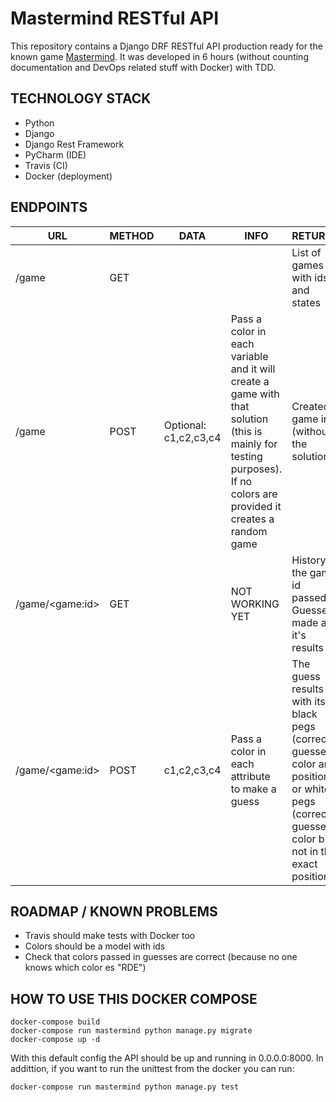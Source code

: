 
# Mastermind RESTful API

This repository contains a Django DRF RESTful API production ready for the known game [Mastermind](https://en.wikipedia.org/wiki/Mastermind_%28board_game%29). It was developed in 6 hours (without counting documentation and DevOps related stuff with Docker) with TDD.

## TECHNOLOGY STACK

 - Python
 - Django
 - Django Rest Framework
 - PyCharm (IDE)
 - Travis (CI)
 - Docker (deployment)


## ENDPOINTS

| URL | METHOD | DATA | INFO | RETURNS |
|--|--|--|--|--|
| /game | GET |  ||List of games with ids and states
| /game | POST | Optional: c1,c2,c3,c4 |Pass a color in each variable and it will create a game with that solution (this is mainly for testing purposes). If no colors are provided it creates a random game|Created game info (without the solution)
|/game/\<game:id\>|GET|| NOT WORKING YET|History of the game id passed. Guesses made and it's results
|/game/\<game:id\>|POST|c1,c2,c3,c4|Pass a color in each attribute to make a guess| The guess results with its black pegs (correctly guessed color and position) or white pegs (correctly guessed color but not in the exact position)

## ROADMAP / KNOWN PROBLEMS

- Travis should make tests with Docker too
- Colors should be a model with ids
- Check that colors passed in guesses are correct (because no one knows which color es "RDE")

## HOW TO USE THIS DOCKER COMPOSE

    docker-compose build
    docker-compose run mastermind python manage.py migrate
    docker-compose up -d

With this default config the API should be up and running in 0.0.0.0:8000.
In addittion, if you want to run the unittest from the docker you can run:

    docker-compose run mastermind python manage.py test
